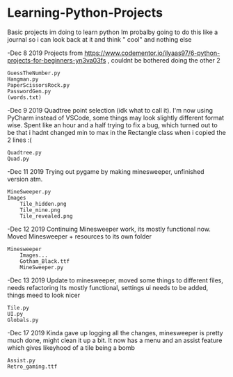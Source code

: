 # Learning-Python-Projects
Basic projects im doing to learn python
Im probalby going to do this like a journal so i can look back at it and think "  cool" and nothing else

-Dec 8 2019
Projects from https://www.codementor.io/ilyaas97/6-python-projects-for-beginners-yn3va03fs , couldnt be bothered doing the other 2

	GuessTheNumber.py
	Hangman.py
	PaperScissorsRock.py
	PasswordGen.py
	(words.txt)

-Dec 9 2019
Quadtree point selection (idk what to call it). I'm now using PyCharm instead of VSCode, some things may look slightly different format wise. Spent like an hour and a half trying to fix a bug, which turned out to be that i hadnt changed min to max in the Rectangle class when i copied the 2 lines :(

	Quadtree.py
	Quad.py

-Dec 11 2019
Trying out pygame by making minesweeper, unfinished version atm.

	MineSweeper.py
	Images
		Tile_hidden.png
		Tile_mine.png
		Tile_revealed.png

-Dec 12 2019
Continuing Minesweeper work, its mostly functional now.
Moved Minesweeper + resources to its own folder	

	Minesweeper
		Images...
		Gotham_Black.ttf
		MineSweeper.py
		
-Dec 13 2019
Update to minesweeper, moved some things to different files, needs refactoring
Its mostly functional, settings ui needs to be added, things meed to look nicer
	
	Tile.py
	UI.py
	Globals.py

-Dec 17 2019
Kinda gave up logging all the changes, minesweeper is pretty much done, might clean it up a bit.
It now has a menu and an assist feature which gives likeyhood of a tile being a bomb

	Assist.py
	Retro_gaming.ttf
